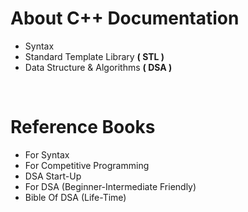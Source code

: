 # About C++ Documentation
- Syntax 
- Standard Template Library <strong>( STL )</strong>
- Data Structure & Algorithms <strong>( DSA )</strong>

</br>

# Reference Books
- For Syntax
- For Competitive Programming
- DSA Start-Up
- For DSA (Beginner-Intermediate Friendly)
- Bible Of DSA (Life-Time)


